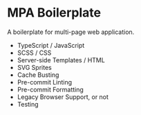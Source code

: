 # MPA Boilerplate

A boilerplate for multi-page web application.

- TypeScript / JavaScript
- SCSS / CSS
- Server-side Templates / HTML
- SVG Sprites
- Cache Busting
- Pre-commit Linting
- Pre-commit Formatting
- Legacy Browser Support, or not
- Testing
